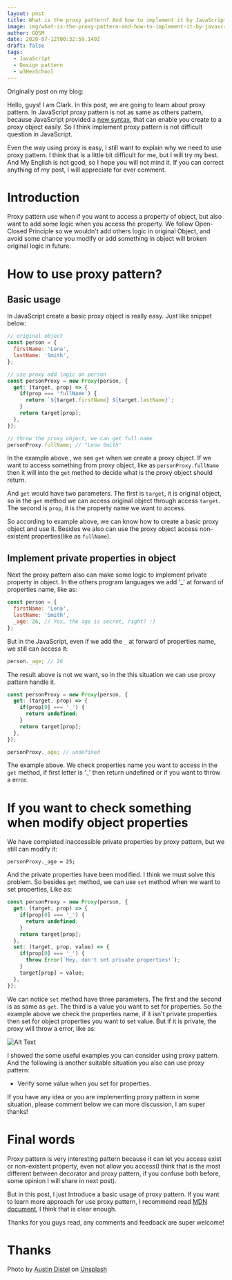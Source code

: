 ```yaml
---
layout: post
title: What is the proxy pattern? And how to implement it by JavaScript?
image: img/what-is-the-proxy-pattern-and-how-to-implement-it-by-javascript.jpg
author: GQSM
date: 2020-07-12T00:32:59.149Z
draft: false
tags: 
  - JavaScript
  - Design pattern
  - w3HexSchool
---
```


Originally post on my blog:

Hello, guys! I am Clark. In this post, we are going to learn about proxy pattern. In JavaScript proxy pattern is not as same as others pattern, because JavaScript provided a [new syntax](https://developer.mozilla.org/en-US/docs/Web/JavaScript/Reference/Global_Objects/Proxy), that can enable you create to a proxy object easily. So I think implement proxy pattern is not difficult question in JavaScript.

Even the way using proxy is easy, I still want to explain why we need to use proxy pattern. I think that is a little bit difficult for me, but I will try my best. And My English is not good, so I hope you will not mind it. If you can correct anything of my post, I will appreciate for ever comment.

# Introduction

Proxy pattern use when if you want to access a property of object, but also want to add some logic when you access the property. We follow Open-Closed Principle so we wouldn't add others logic in original Object, and avoid some chance you modify or add something in object will broken original logic in future.

# How to use proxy pattern?

## Basic usage

In JavaScript create a basic proxy object is really easy. Just like snippet below:

```javascript
// original object
const person = {
  firstName: 'Lena',
  lastName: 'Smith',
};

// use proxy add logic on person
const personProxy = new Proxy(person, {
  get: (target, prop) => {
    if(prop === 'fullName') {
      return `${target.firstName} ${target.lastName}`;
    }
    return target[prop];
  },
});

// throw the proxy object, we can get full name
personProxy.fullName; // "Lena Smith"
```

In the example above , we see `get` when we create a proxy object. If we want to access something from proxy object, like as `personProxy.fullName` then it will into the `get` method to decide what is the proxy object should return.

And `get` would have two parameters. The first is `target`, it is original object, so in the `get` method we can access original object through access `target`. The second is `prop`, it is the property name we want to access.

So according to example above, we can know how to create a basic proxy object and use it. Besides we also can use the proxy object access non-existent properties(like as `fullName`).

## Implement private properties in object

Next the proxy pattern also can make some logic to implement private property in object. In the others program languages we add '_' at forward of properties name, like as:

```javascript
const person = {
  firstName: 'Lena',
  lastName: 'Smith',
  _age: 26, // Yes, the age is secret, right? :)
};
```

But in the JavaScript, even if we add the `_` at forward of properties name, we still can access it:

```javascript
person._age; // 26
```

The result above is not we want, so in the this situation we can use proxy pattern handle it.

```javascript
const personProxy = new Proxy(person, {
  get: (target, prop) => {
    if(prop[0] === '_') {
      return undefined;
    }
    return target[prop];
  },
});

personProxy._age; // undefined
```

The example above. We check properties name you want to access in the `get` method, if first letter is '_' then return undefined or if you want to throw a error.

# If you want to check something when modify object properties

We have completed inaccessible private properties by proxy pattern, but we still can modify it:

```
personProxy._age = 25;
```

And the private properties have been modified. I think we must solve this problem. So besides `get` method, we can use `set` method when we want to set properties, Like as:

```javascript
const personProxy = new Proxy(person, {
  get: (target, prop) => {
    if(prop[0] === '_') {
      return undefined;
    }
    return target[prop];
  },
  set: (target, prop, value) => {
    if(prop[0] === '_') {
      throw Error(`Hey, don't set private properties!`);
    }
    target[prop] = value;
  },
});
```

We can notice `set` method have three parameters. The first and the second is as same as `get`. The third is a value you want to set for properties. So the example above we check the properties name, if it isn't private properties then set for object properties you want to set value. But if it is private, the proxy will throw a error, like as:

![Alt Text](https://dev-to-uploads.s3.amazonaws.com/i/o5iywwb11d8owr1yi54z.jpg)

I showed the some useful examples you can consider using proxy pattern. And the following is another suitable situation you also can use proxy pattern:

- Verify some value when you set for properties.

If you have any idea or you are implementing proxy pattern in some situation, please comment below we can more discussion, I am super thanks!

# Final words

Proxy pattern is very interesting pattern because it can let you access exist or non-existent property, even not allow you access(I think that is the most different between decorator and proxy pattern, if you confuse both before, some opinion I will share in next post).

But in this post, I just Introduce a basic usage of proxy pattern. If you want to learn more approach for use proxy pattern, I recommend read [MDN document](https://developer.mozilla.org/zh-TW/docs/Web/JavaScript/Reference/Global_Objects/Proxy), I think that is clear enough.

Thanks for you guys read, any comments and feedback are super welcome!

# Thanks

<span>Photo by <a href="https://unsplash.com/@austindistel?utm_source=unsplash&amp;utm_medium=referral&amp;utm_content=creditCopyText">Austin Distel</a> on <a href="https://unsplash.com/s/photos/agent?utm_source=unsplash&amp;utm_medium=referral&amp;utm_content=creditCopyText">Unsplash</a></span>